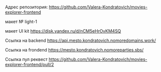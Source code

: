 Адрес репозитория: https://github.com/Valera-Kondratovich/movies-explorer-frontend

макет № light-1

макет UI kit https://disk.yandex.ru/d/nCM5eHrOvKM4SQ

Ссылка на backend https://api.mesto.kondratovich.nomoredomains.work/

Ссылка на frondend https://mesto.kondratovich.nomoreparties.sbs/

Ссылка пул реквест <https://github.com/Valera-Kondratovich/movies-explorer-frontend/pull/2>

